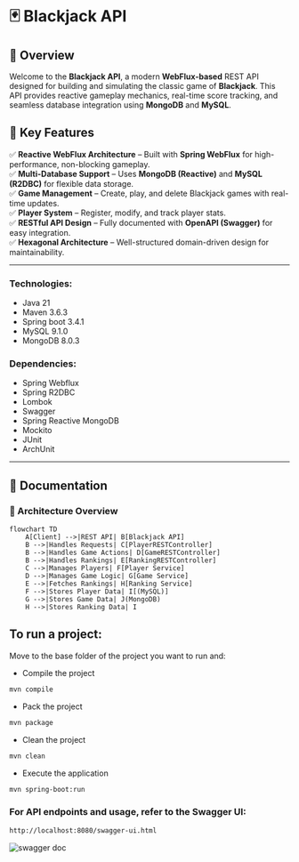 # 🃏 Blackjack API

## 🎯 Overview
Welcome to the **Blackjack API**, a modern **WebFlux-based** REST API designed for building and simulating the classic game of **Blackjack**. This API provides reactive gameplay mechanics, real-time score tracking, and seamless database integration using **MongoDB** and **MySQL**.

## 🚀 Key Features
✅ **Reactive WebFlux Architecture** – Built with **Spring WebFlux** for high-performance, non-blocking gameplay.  
✅ **Multi-Database Support** – Uses **MongoDB (Reactive)** and **MySQL (R2DBC)** for flexible data storage.  
✅ **Game Management** – Create, play, and delete Blackjack games with real-time updates.  
✅ **Player System** – Register, modify, and track player stats.  
✅ **RESTful API Design** – Fully documented with **OpenAPI (Swagger)** for easy integration.  
✅ **Hexagonal Architecture** – Well-structured domain-driven design for maintainability.  

---

### Technologies:
- Java 21
- Maven 3.6.3
- Spring boot 3.4.1
- MySQL 9.1.0
- MongoDB 8.0.3

### Dependencies:
- Spring Webflux
- Spring R2DBC
- Lombok
- Swagger
- Spring Reactive MongoDB
- Mockito
- JUnit
- ArchUnit

---

## 📖 Documentation
### 📖 Architecture Overview

```mermaid
flowchart TD
    A[Client] -->|REST API| B[Blackjack API]
    B -->|Handles Requests| C[PlayerRESTController]
    B -->|Handles Game Actions| D[GameRESTController]
    B -->|Handles Rankings| E[RankingRESTController]
    C -->|Manages Players| F[Player Service]
    D -->|Manages Game Logic| G[Game Service]
    E -->|Fetches Rankings| H[Ranking Service]
    F -->|Stores Player Data| I[(MySQL)]
    G -->|Stores Game Data| J(MongoDB)
    H -->|Stores Ranking Data| I
```
## To run a project:

Move to the base folder of the project you want to run and:


- Compile the project
```bash
mvn compile
```
- Pack the project
```bash
mvn package
```
- Clean the project
```bash
mvn clean
```
- Execute the application
```bash
mvn spring-boot:run
```
### For API endpoints and usage, refer to the **Swagger UI**:
```sh
http://localhost:8080/swagger-ui.html
```

![swagger doc](https://github.com/user-attachments/assets/78a3a721-8387-4607-8d80-e98c5f1687a7)



##
